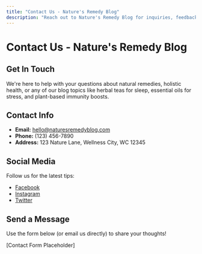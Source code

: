 ```yaml
---
title: "Contact Us - Nature's Remedy Blog"
description: "Reach out to Nature's Remedy Blog for inquiries, feedback, or partnerships on natural health remedies and alternative medicine solutions."
---
```


# Contact Us - Nature's Remedy Blog

<div class="container mx-auto px-4 py-8">

## Get In Touch

We're here to help with your questions about natural remedies, holistic health, or any of our blog topics like herbal teas for sleep, essential oils for stress, and plant-based immunity boosts.

## Contact Info

- **Email:** hello@naturesremedyblog.com
- **Phone:** (123) 456-7890
- **Address:** 123 Nature Lane, Wellness City, WC 12345

## Social Media

Follow us for the latest tips:

- [Facebook](https://facebook.com/naturesremedyblog)
- [Instagram](https://instagram.com/naturesremedyblog)
- [Twitter](https://twitter.com/naturesremedyblog)

## Send a Message

Use the form below (or email us directly) to share your thoughts!

[Contact Form Placeholder]

</div>

